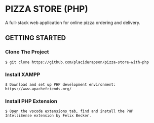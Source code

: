 # PIZZA STORE (PHP)
A full-stack web application for online pizza ordering and delivery.

## GETTING STARTED

### Clone The Project

```
$ git clone https://github.com/placiderapson/pizza-store-with-php
```

### Install XAMPP

```
$ Download and set up PHP development environment: https://www.apachefriends.org/ 
```

### Install PHP Extension

```
$ Open the vscode extensions tab, find and install the PHP IntelliSense extension by Felix Becker. 
```
